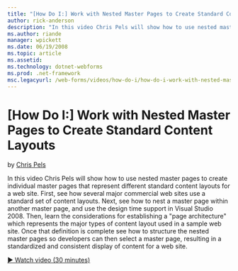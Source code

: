 ```yaml
---
title: "[How Do I:] Work with Nested Master Pages to Create Standard Content Layouts | Microsoft Docs"
author: rick-anderson
description: "In this video Chris Pels will show how to use nested master pages to create individual master pages that represent different standard content layouts for a w..."
ms.author: riande
manager: wpickett
ms.date: 06/19/2008
ms.topic: article
ms.assetid: 
ms.technology: dotnet-webforms
ms.prod: .net-framework
msc.legacyurl: /web-forms/videos/how-do-i/how-do-i-work-with-nested-master-pages-to-create-standard-content-layouts
---
```

[How Do I:] Work with Nested Master Pages to Create Standard Content Layouts
====================
by [Chris Pels](https://twitter.com/chrispels)

In this video Chris Pels will show how to use nested master pages to create individual master pages that represent different standard content layouts for a web site. First, see how several major commercial web sites use a standard set of content layouts. Next, see how to nest a master page within another master page, and use the design time support in Visual Studio 2008. Then, learn the considerations for establishing a "page architecture" which represents the major types of content layout used in a sample web site. Once that definition is complete see how to structure the nested master pages so developers can then select a master page, resulting in a standardized and consistent display of content for a web site.

[&#9654; Watch video (30 minutes)](https://channel9.msdn.com/Blogs/ASP-NET-Site-Videos/how-do-i-work-with-nested-master-pages-to-create-standard-content-layouts)